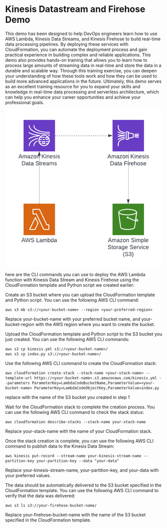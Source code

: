 
# Kinesis Datastream and Firehose Demo

This demo has been designed to help DevOps engineers learn how to use AWS Lambda, Kinesis Data Streams, and Kinesis Firehose to build real-time data processing pipelines. By deploying these services with CloudFormation, you can automate the deployment process and gain practical experience in building complex and reliable applications. This demo also provides hands-on training that allows you to learn how to process large amounts of streaming data in real-time and store the data in a durable and scalable way. Through this training exercise, you can deepen your understanding of how these tools work and how they can be used to build more advanced applications in the future. Ultimately, this demo serves as an excellent training resource for you to expand your skills and knowledge in real-time data processing and serverless architecture, which can help you enhance your career opportunities and achieve your professional goals.

![Diagram](images/diagram.png)

here are the CLI commands you can use to deploy the AWS Lambda function with Kinesis Data Stream and Kinesis Firehose using the CloudFormation template and Python script we created earlier:

Create an S3 bucket where you can upload the CloudFormation template and Python script. You can use the following AWS CLI command:

```
aws s3 mb s3://<your-bucket-name> --region <your-preferred-region>
```
Replace your-bucket-name with your preferred bucket name, and your-bucket-region with the AWS region where you want to create the bucket.

Upload the CloudFormation template and Python script to the S3 bucket you just created. You can use the following AWS CLI commands:

```
aws s3 cp kinesis.yml s3://<your-bucket-name>/
aws s3 cp index.py s3://<your-bucket-name>/
```

Use the following AWS CLI command to create the CloudFormation stack:

```
aws cloudformation create-stack --stack-name <your-stack-name> --template-url https://<your-bucket-name>.s3.amazonaws.com/kinesis.yml --parameters ParameterKey=LambdaCodeBucketName,ParameterValue=<your-bucket-name> ParameterKey=LambdaCodeObjectKey,ParameterValue=index.py
```
replace <your-bucket-name> with the name of the S3 bucket you created in step 1

Wait for the CloudFormation stack to complete the creation process. You can use the following AWS CLI command to check the stack status:

```
aws cloudformation describe-stacks --stack-name your-stack-name
```
Replace your-stack-name with the name of your CloudFormation stack.

Once the stack creation is complete, you can use the following AWS CLI command to publish data to the Kinesis Data Stream:

```
aws kinesis put-record --stream-name your-kinesis-stream-name --partition-key your-partition-key --data "your-data"
```
Replace your-kinesis-stream-name, your-partition-key, and your-data with your preferred values.

The data should be automatically delivered to the S3 bucket specified in the CloudFormation template. You can use the following AWS CLI command to verify that the data was delivered:
```
aws s3 ls s3://your-firehose-bucket-name/
```
Replace your-firehose-bucket-name with the name of the S3 bucket specified in the CloudFormation template.
